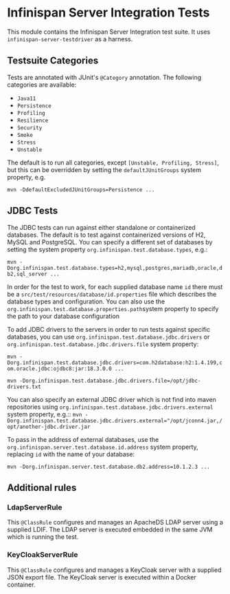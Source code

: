 Infinispan Server Integration Tests
========

This module contains the Infinispan Server Integration test suite. It uses `infinispan-server-testdriver` as a harness.

## Testsuite Categories

Tests are annotated with JUnit's `@Category` annotation. The following categories are available:

* `Java11`
* `Persistence`
* `Profiling`
* `Resilience`
* `Security`
* `Smoke`
* `Stress`
* `Unstable`

The default is to run all categories, except `[Unstable, Profiling, Stress]`, but this can be overridden by setting the `defaultJUnitGroups` system property, e.g.

`mvn -DdefaultExcludedJUnitGroups=Persistence ...`

## JDBC Tests

The JDBC tests can run against either standalone or containerized databases. 
The default is to test against containerized versions of H2, MySQL and PostgreSQL. 
You can specify a different set of databases by setting the system property `org.infinispan.test.database.types`, e.g.:

`mvn -Dorg.infinispan.test.database.types=h2,mysql,postgres,mariadb,oracle,db2,sql_server ...`

In order for the test to work, for each supplied database name `id` there must be a `src/test/resources/database/id.properties` file which describes the database types and configuration.
You can also use the `org.infinispan.test.database.properties.path`system property to specify the path to your database configuration

To add JDBC drivers to the servers in order to run tests against specific databases, you can use `org.infinispan.test.database.jdbc.drivers` or `org.infinispan.test.database.jdbc.drivers.file` system property:

`mvn -Dorg.infinispan.test.database.jdbc.drivers=com.h2database:h2:1.4.199,com.oracle.jdbc:ojdbc8:jar:18.3.0.0 ...`

`mvn -Dorg.infinispan.test.database.jdbc.drivers.file=/opt/jdbc-drivers.txt`

You can also specify an external JDBC driver which is not find into maven repositories using `org.infinispan.test.database.jdbc.drivers.external` system property, e.g.::
`mvn -Dorg.infinispan.test.database.jdbc.drivers.external="/opt/jconn4.jar,/opt/another-jdbc.driver.jar`

To pass in the address of external databases, use the `org.infinispan.server.test.database.id.address` system property, replacing `id` with the name of your database:

`mvn -Dorg.infinispan.server.test.database.db2.address=10.1.2.3 ...`

## Additional rules

### LdapServerRule

This `@ClassRule` configures and manages an ApacheDS LDAP server using a supplied LDIF. The LDAP server is executed embedded in the same JVM which is running the test. 

### KeyCloakServerRule

This `@ClassRule` configures and manages a KeyCloak server with a supplied JSON export file. The KeyCloak server is executed within a Docker container.